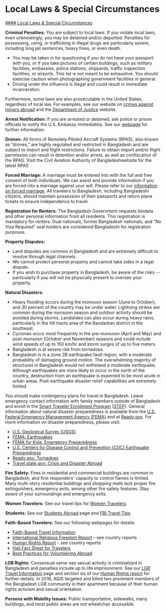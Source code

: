 # Local Laws & Special Circumstances

[#### Local Laws & Special Circumstances](javascript:void(0); "Local Laws & Special Circumstances")

**Criminal Penalties:** You are subject to local laws. If you violate local laws, even unknowingly, you may be detained and/or deported. Penalties for possessing, using, or trafficking in illegal drugs are particularly severe, including long jail sentences, heavy fines, or even death.

* You may be taken in for questioning if you do not have your passport with you, or if you take pictures of certain buildings, such as military facilities, embassies, police stations, shipyards, traffic inspection facilities, or airports. This list is not meant to be exhaustive. You should exercise caution when photographing government facilities in general.
* Driving under the influence is illegal and could result in immediate incarceration.

Furthermore, some laws are also prosecutable in the United States, regardless of local law. For examples, see our website on [crimes against minors abroad](http://travel.state.gov/content/passports/en/emergencies/arrest/criminalpenalties.html) and the [Department of Justice](https://www.justice.gov/) website.

**Arrest Notification:** If you are arrested or detained, ask police or prison officials to notify the U.S. Embassy immediately. See our [webpage](http://travel.state.gov/content/passports/english/emergencies/arrest.html) for further information.

**Drones:** All forms of Remotely Piloted Aircraft Systems (RPAS), also known as “drones,” are highly regulated and restricted in Bangladesh and are subject to import and flight restrictions. Failure to obtain import and/or flight permission can result in detention and/or arrest, as well as confiscation of the RPAS. Visit the Civil Aviation Authority of Bangladeshwebsite for the latest RPAS

**Forced Marriage:** A marriage must be entered into with the full and free consent of both individuals. We can assist and provide information if you are forced into a marriage against your will. Please refer to our [information on forced marriage](https://bd.usembassy.gov/forced-marriage/). All travelers to Bangladesh, including Bangladeshi citizens, should maintain possession of their passports and return plane tickets to ensure independence to travel.

**Registration for Renters:** The Bangladesh Government requests biodata and other personal information from all residents. This registration is mandatory for renters. Dual nationals, former Bangladesh nationals, and “No Visa Required” seal holders are considered Bangladeshi for registration purposes.

**Property Disputes:**

* Land disputes are common in Bangladesh and are extremely difficult to resolve through legal channels.
* We cannot protect personal property and cannot take sides in a legal dispute.
* If you wish to purchase property in Bangladesh, be aware of the risks -- particularly if you will not be physically present to oversee your property.

**Natural Disasters:**

* Heavy flooding occurs during the monsoon season (June to October), and 30 percent of the country may be under water. Lightning strikes are common during the monsoon season and outdoor activity should be avoided during storms. Landslides can also occur during heavy rains, particularly in the hill tracts area of the Bandarban district in the southeast.
* Cyclones occur most frequently in the pre-monsoon (April and May) and post-monsoon (October and November) seasons and could include wind speeds of up to 150 km/hr and storm surges of up to five meters.
* Bangladesh is at severe risk from tornadoes.
* Bangladesh is in a zone 2B earthquake fault region, with a moderate probability of damaging ground motion. The overwhelming majority of structures in Bangladesh would not withstand a moderate earthquake. Although earthquakes are more likely to occur in the north of the country, destruction from an earthquake is expected to be most acute in urban areas. Post-earthquake disaster relief capabilities are extremely limited.

You should make contingency plans for travel in Bangladesh. Leave emergency contact information with family members outside of Bangladesh and enroll in the [Smart Traveler Enrollment Program](https://step.state.gov/step/) ([STEP](https://step.state.gov/step/)). General information about natural disaster preparedness is available from the [U.S. Federal Emergency Management Agency (FEMA)](https://www.fema.gov/) and at [Ready.gov](https://www.ready.gov/). For more information on disaster preparedness, please visit:

* [U.S. Geological Survey (USGS)](https://www.usgs.gov/)
* [FEMA: Earthquakes](https://www.fema.gov/emergency-managers/risk-management/earthquake)
* [FEMA for Kids: Emergency Preparedness](https://www.ready.gov/kids)
* [U.S. Centers for Disease Control and Prevention (CDC) Earthquake Preparedness](https://www.cdc.gov/disasters/earthquakes/index.html)
* [Ready.gov: Tornadoes](https://www.ready.gov/tornadoes)
* [Travel.state.gov: Crisis and Disaster Abroad](https://travel.state.gov/content/travel/en/international-travel/before-you-go/crisis_and_disaster_abroad_be_ready.html)

**Fire Safety:** Fires in residential and commercial buildings are common in Bangladesh, and first responders' capacity to control flames is limited. Many multi-story residential buildings and shopping malls lack proper fire extinguishers, emergency exits, among other fire safety features. Stay aware of your surroundings and emergency exits.

**Women Travelers:** See our travel tips for [Women Travelers](https://travel.state.gov/content/travel/en/international-travel/before-you-go/travelers-with-special-considerations/women-travelers.html).

**Students:** See our [Students Abroad](https://travel.state.gov/content/travel/en/international-travel/before-you-go/travelers-with-special-considerations/students.html) page and [FBI Travel Tips](https://www.fbi.gov/file-repository/student-travel-brochure-pdf.pdf).

**Faith-Based Travelers:** See our following webpages for details:

* [Faith-Based Travel Information](https://travel.state.gov/content/travel/en/international-travel/before-you-go/travelers-with-special-considerations/faith-based-travel.html)
* [International Religious Freedom Report](https://www.state.gov/international-religious-freedom-reports/) – see country reports
* [Human Rights Report](https://www.state.gov/reports-bureau-of-democracy-human-rights-and-labor/country-reports-on-human-rights-practices/) – see country reports
* [Hajj Fact Sheet for Travelers](https://travel.state.gov/content/travel/en/international-travel/before-you-go/travelers-with-special-considerations/hajj-umrah.html)
* [Best Practices for Volunteering Abroad](https://travel.state.gov/content/travel/en/international-travel/before-you-go/travelers-with-special-considerations/volunteering-abroad.html)

**LGB Rights:** Consensual same-sex sexual activity is criminalized in Bangladesh and penalties include up to life imprisonment. See our [LGB Travel Information](https://travel.state.gov/content/travel/en/international-travel/before-you-go/travelers-with-special-considerations/lgbti.html) page and section six of our [Human Rights report](https://www.state.gov/reports-bureau-of-democracy-human-rights-and-labor/country-reports-on-human-rights-practices/) for further details. In 2016, AQIS targeted and killed two prominent members of the Bangladesh LGB community in their apartment because of their human rights activism and sexual orientation.

**Persons with Mobility Issues:** Public transportation, sidewalks, many buildings, and most public areas are not wheelchair accessible.